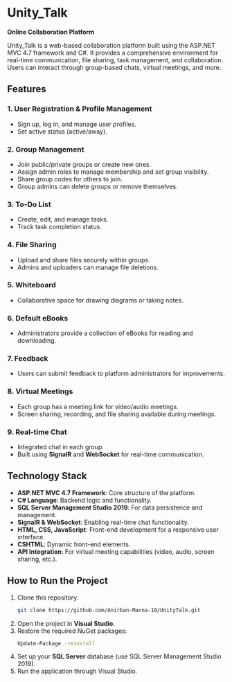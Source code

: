 # Unity_Talk  
**Online Collaboration Platform**

Unity_Talk is a web-based collaboration platform built using the ASP.NET MVC 4.7 framework and C#. It provides a comprehensive environment for real-time communication, file sharing, task management, and collaboration. Users can interact through group-based chats, virtual meetings, and more.

## Features  

### 1. **User Registration & Profile Management**
- Sign up, log in, and manage user profiles.
- Set active status (active/away).
  
### 2. **Group Management**
- Join public/private groups or create new ones.
- Assign admin roles to manage membership and set group visibility.
- Share group codes for others to join.
- Group admins can delete groups or remove themselves.

### 3. **To-Do List**
- Create, edit, and manage tasks.
- Track task completion status.

### 4. **File Sharing**
- Upload and share files securely within groups.
- Admins and uploaders can manage file deletions.

### 5. **Whiteboard**
- Collaborative space for drawing diagrams or taking notes.

### 6. **Default eBooks**
- Administrators provide a collection of eBooks for reading and downloading.

### 7. **Feedback**
- Users can submit feedback to platform administrators for improvements.

### 8. **Virtual Meetings**
- Each group has a meeting link for video/audio meetings.
- Screen sharing, recording, and file sharing available during meetings.

### 9. **Real-time Chat**
- Integrated chat in each group.
- Built using **SignalR** and **WebSocket** for real-time communication.

## Technology Stack  

- **ASP.NET MVC 4.7 Framework**: Core structure of the platform.
- **C# Language**: Backend logic and functionality.
- **SQL Server Management Studio 2019**: For data persistence and management.
- **SignalR & WebSocket**: Enabling real-time chat functionality.
- **HTML, CSS, JavaScript**: Front-end development for a responsive user interface.
- **CSHTML**: Dynamic front-end elements.
- **API Integration**: For virtual meeting capabilities (video, audio, screen sharing, etc.).

## How to Run the Project  

1. Clone this repository:
    ```bash
    git clone https://github.com/Anirban-Manna-10/UnityTalk.git
    ```
2. Open the project in **Visual Studio**.
3. Restore the required NuGet packages:
    ```bash
    Update-Package -reinstall
    ```
4. Set up your **SQL Server** database (use SQL Server Management Studio 2019).
5. Run the application through Visual Studio.
